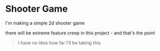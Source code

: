 # Shooter Game

I'm making a simple 2d shooter game

there will be extreme feature creep in this project - and that's the point

> I have no idea how far I'll be taking this
